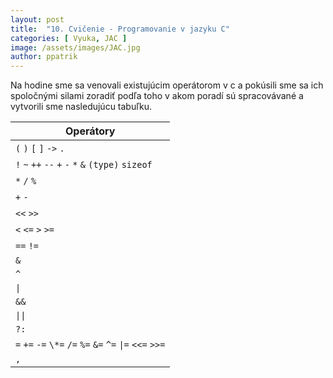 ```yaml
---
layout: post
title:  "10. Cvičenie - Programovanie v jazyku C"
categories: [ Vyuka, JAC ]
image: /assets/images/JAC.jpg
author: ppatrik
---
```


Na hodine sme sa venovali existujúcim operátorom v c a pokúsili sme sa ich spoločnými silami zoradiť podľa toho v akom poradí sú spracovávané a vytvorili sme nasledujúcu tabuľku.

| Operátory       |
|-----------------|
| `(` `)` `[` `]` `->` `.`      |
| `!` `~` `++` `--` `+` `-` `*` `&` `(type)` `sizeof` |
| `*` `/` `%` |
| `+` `-` |
| `<<` `>>` |
| `<` `<=` `>` `>=` |
| `==` `!=` |
| `&` |
| `^` |
| `\|` |
| `&&` |
| `\|\|` |
| `?:` |
| `=` `+=` `-=` `\*=` `/=` `%=` `&=` `^=` `\|=` `<<=` `>>=` |
| `,` |
